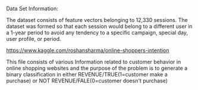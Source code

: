 Data Set Information:

The dataset consists of feature vectors belonging to 12,330 sessions. The dataset was formed so that each session would belong to a different user in a 1-year period 
to avoid any tendency to a specific campaign, special day, user profile, or period.

https://www.kaggle.com/roshansharma/online-shoppers-intention

This file consists of various Information related to customer behavior in online shopping websites and the purpose of the problem is to 
generate a binary classification in either REVENUE/TRUE(1=customer make a purchase) or NOT REVENUE/FALE(0=customer doesn't purchase)
